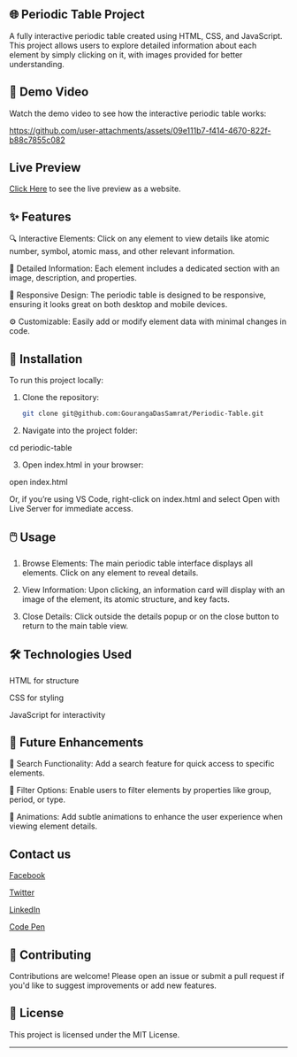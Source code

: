 
## 🌐 Periodic Table Project

A fully interactive periodic table created using HTML, CSS, and JavaScript. This project allows users to explore detailed information about each element by simply clicking on it, with images provided for better understanding.

 <!-- Update with actual screenshot link -->

## 🎥 Demo Video

Watch the demo video to see how the interactive periodic table works: 

https://github.com/user-attachments/assets/09e111b7-f414-4670-822f-b88c7855c082

## Live Preview 
[Click Here](https://periodictableonline.tiiny.site/) to see the live preview as a website.



## ✨ Features

🔍 Interactive Elements: Click on any element to view details like atomic number, symbol, atomic mass, and other relevant information.

📘 Detailed Information: Each element includes a dedicated section with an image, description, and properties.

📱 Responsive Design: The periodic table is designed to be responsive, ensuring it looks great on both desktop and mobile devices.

⚙️ Customizable: Easily add or modify element data with minimal changes in code.


## 🚀 Installation

To run this project locally:

1. Clone the repository:  
   ```bash  
   git clone git@github.com:GourangaDasSamrat/Periodic-Table.git


2. Navigate into the project folder:

cd periodic-table


3. Open index.html in your browser:

open index.html

Or, if you’re using VS Code, right-click on index.html and select Open with Live Server for immediate access.



## 🖱️ Usage

1. Browse Elements: The main periodic table interface displays all elements. Click on any element to reveal details.


2. View Information: Upon clicking, an information card will display with an image of the element, its atomic structure, and key facts.


3. Close Details: Click outside the details popup or on the close button to return to the main table view.



## 🛠️ Technologies Used

HTML for structure

CSS for styling

JavaScript for interactivity


## 🔮 Future Enhancements

🔎 Search Functionality: Add a search feature for quick access to specific elements.

🧪 Filter Options: Enable users to filter elements by properties like group, period, or type.

🎨 Animations: Add subtle animations to enhance the user experience when viewing element details.

## Contact us
[Facebook](https://www.facebook.com/gourangadassamrat)

[Twitter](https://x.com/gouranga_khulna)

[LinkedIn](https://bd.linkedin.com/in/gouranga-das-samrat-330311294)

[Code Pen](https://codepen.io/gouranga-das-samrat)

## 🤝 Contributing

Contributions are welcome! Please open an issue or submit a pull request if you'd like to suggest improvements or add new features.

## 📜 License

This project is licensed under the MIT License.


---
